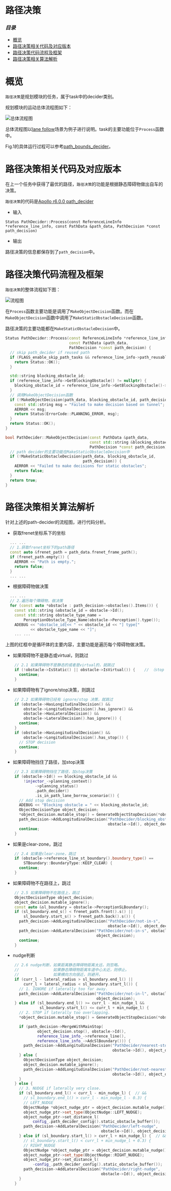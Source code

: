 # 路径决策

### *目录*
- [概览](#概览)
- [路径决策相关代码及对应版本](#路径决策相关代码及对应版本)
- [路径决策代码流程及框架](#路径决策代码流程及框架)
- [路径决策相关算法解析](#路径决策相关算法解析)

# 概览

`路径决策`是规划模块的任务，属于task中的decider类别。

规划模块的运动总体流程图如下：

![总体流程图](https://github.com/ApolloAuto/apollo/blob/r7.0.0/docs/technical_documents/images/task/lane_follow.png)

总体流程图以[lane follow](../../modules/planning/conf/scenario/lane_follow_config.pb.txt)场景为例子进行说明。task的主要功能位于`Process`函数中。

Fig.1的具体运行过程可以参考[path_bounds_decider]()。

# 路径决策相关代码及对应版本

在上一个任务中获得了最优的路径，`路径决策`的功能是根据静态障碍物做出自车的决策。

`路径决策`的代码是[Apollo r6.0.0 path_decider](https://github.com/ApolloAuto/apollo/tree/r6.0.0/modules/planning/tasks/deciders/path_decider)

- 输入

`Status PathDecider::Process(const ReferenceLineInfo *reference_line_info, const PathData &path_data,
 PathDecision *const path_decision)`

- 输出

路径决策的信息都保存到了`path_decision`中。

# 路径决策代码流程及框架

`路径决策`的整体流程如下图：

![流程图](https://github.com/ApolloAuto/apollo/blob/r7.0.0/docs/technical_documents/images/task/path_decider/path_decider.png)

在`Process`函数主要功能是调用了`MakeObjectDecision`函数。而在`MakeObjectDecision`函数中调用了`MakeStaticObstacleDecision`函数。

路径决策的主要功能都在`MakeStaticObstacleDecision`中。

```C++
Status PathDecider::Process(const ReferenceLineInfo *reference_line_info,
                            const PathData &path_data,
                            PathDecision *const path_decision) {
  // skip path_decider if reused path
  if (FLAGS_enable_skip_path_tasks && reference_line_info->path_reusable()) {
    return Status::OK();
  }

  std::string blocking_obstacle_id;
  if (reference_line_info->GetBlockingObstacle() != nullptr) {
    blocking_obstacle_id = reference_line_info->GetBlockingObstacle()->Id();
  }
  // 调用MakeObjectDecision函数
  if (!MakeObjectDecision(path_data, blocking_obstacle_id, path_decision)) {
    const std::string msg = "Failed to make decision based on tunnel";
    AERROR << msg;
    return Status(ErrorCode::PLANNING_ERROR, msg);
  }
  return Status::OK();
}

bool PathDecider::MakeObjectDecision(const PathData &path_data,
                                     const std::string &blocking_obstacle_id,
                                     PathDecision *const path_decision) {
  // path decider的主要功能在MakeStaticObstacleDecision中
  if (!MakeStaticObstacleDecision(path_data, blocking_obstacle_id,
                                  path_decision)) {
    AERROR << "Failed to make decisions for static obstacles";
    return false;
  }
  return true;
}
```

# 路径决策相关算法解析

针对上述的path-decider的流程图，进行代码分析。

- 获取frenet坐标系下的坐标

```C++
  ... ...
  // 1.获取frenet坐标下的path路径
  const auto &frenet_path = path_data.frenet_frame_path();
  if (frenet_path.empty()) {
    AERROR << "Path is empty.";
    return false;
  }
  ... ...
```

- 根据障碍物做决策

```C++
  ... ...
  // 2.遍历每个障碍物，做决策
  for (const auto *obstacle : path_decision->obstacles().Items()) {
    const std::string &obstacle_id = obstacle->Id();
    const std::string obstacle_type_name =
        PerceptionObstacle_Type_Name(obstacle->Perception().type());
    ADEBUG << "obstacle_id[<< " << obstacle_id << "] type["
           << obstacle_type_name << "]";
    ... ...
```

上图的红框中是循环体的主要内容，主要功能是遍历每个障碍物做决策。

- 如果障碍物不是静态或virtual，则跳过

```C++
    // 2.1 如果障碍物不是静态的或者是virtual的，就跳过
    if (!obstacle->IsStatic() || obstacle->IsVirtual()) {    // （stop fence，各种fence）
      continue;
    }
```

- 如果障碍物有了ignore/stop决策，则跳过

```C++
    // 2.2 如果障碍物已经有 ignore/stop 决策，就跳过
    if (obstacle->HasLongitudinalDecision() &&
        obstacle->LongitudinalDecision().has_ignore() &&
        obstacle->HasLateralDecision() &&
        obstacle->LateralDecision().has_ignore()) {
      continue;
    }
    if (obstacle->HasLongitudinalDecision() &&
        obstacle->LongitudinalDecision().has_stop()) {
      // STOP decision
      continue;
    }
```

- 如果障碍物挡住了路径，加stop决策

```C++
    // 2.3 如果障碍物挡住了路径，加stop决策
    if (obstacle->Id() == blocking_obstacle_id &&
        !injector_->planning_context()
             ->planning_status()
             .path_decider()
             .is_in_path_lane_borrow_scenario()) {
      // Add stop decision
      ADEBUG << "Blocking obstacle = " << blocking_obstacle_id;
      ObjectDecisionType object_decision;
      *object_decision.mutable_stop() = GenerateObjectStopDecision(*obstacle);
      path_decision->AddLongitudinalDecision("PathDecider/blocking_obstacle",
                                             obstacle->Id(), object_decision);
      continue;
    }
```

- 如果是clear-zone，跳过

```C++
    // 2.4 如果是clear-zone，跳过
    if (obstacle->reference_line_st_boundary().boundary_type() ==
        STBoundary::BoundaryType::KEEP_CLEAR) {
      continue;
    }
```

- 如果障碍物不在路径上，跳过

```C++
    // 2.5 如果障碍物不在路径上，跳过
    ObjectDecisionType object_decision;
    object_decision.mutable_ignore();
    const auto &sl_boundary = obstacle->PerceptionSLBoundary();
    if (sl_boundary.end_s() < frenet_path.front().s() ||
        sl_boundary.start_s() > frenet_path.back().s()) {
      path_decision->AddLongitudinalDecision("PathDecider/not-in-s",
                                             obstacle->Id(), object_decision);
      path_decision->AddLateralDecision("PathDecider/not-in-s", obstacle->Id(),
                                        object_decision);
      continue;
    }
```

- nudge判断

```C++
    // 2.6 nudge判断，如果距离静态障碍物距离太远，则忽略。
    //               如果静态障碍物距离车道中心太近，则停止。
    //               如果横向方向很近，则避开。
    if (curr_l - lateral_radius > sl_boundary.end_l() ||
        curr_l + lateral_radius < sl_boundary.start_l()) {
      // 1. IGNORE if laterally too far away.
      path_decision->AddLateralDecision("PathDecider/not-in-l", obstacle->Id(),
                                        object_decision);
    } else if (sl_boundary.end_l() >= curr_l - min_nudge_l &&
               sl_boundary.start_l() <= curr_l + min_nudge_l) {
      // 2. STOP if laterally too overlapping.
      *object_decision.mutable_stop() = GenerateObjectStopDecision(*obstacle);

      if (path_decision->MergeWithMainStop(
              object_decision.stop(), obstacle->Id(),
              reference_line_info_->reference_line(),
              reference_line_info_->AdcSlBoundary())) {
        path_decision->AddLongitudinalDecision("PathDecider/nearest-stop",
                                               obstacle->Id(), object_decision);
      } else {
        ObjectDecisionType object_decision;
        object_decision.mutable_ignore();
        path_decision->AddLongitudinalDecision("PathDecider/not-nearest-stop",
                                               obstacle->Id(), object_decision);
      }
    } else {
      // 3. NUDGE if laterally very close.
      if (sl_boundary.end_l() < curr_l - min_nudge_l) {  // &&
        // sl_boundary.end_l() > curr_l - min_nudge_l - 0.3) {
        // LEFT_NUDGE
        ObjectNudge *object_nudge_ptr = object_decision.mutable_nudge();
        object_nudge_ptr->set_type(ObjectNudge::LEFT_NUDGE);
        object_nudge_ptr->set_distance_l(
            config_.path_decider_config().static_obstacle_buffer());
        path_decision->AddLateralDecision("PathDecider/left-nudge",
                                          obstacle->Id(), object_decision);
      } else if (sl_boundary.start_l() > curr_l + min_nudge_l) {  // &&
        // sl_boundary.start_l() < curr_l + min_nudge_l + 0.3) {
        // RIGHT_NUDGE
        ObjectNudge *object_nudge_ptr = object_decision.mutable_nudge();
        object_nudge_ptr->set_type(ObjectNudge::RIGHT_NUDGE);
        object_nudge_ptr->set_distance_l(
            -config_.path_decider_config().static_obstacle_buffer());
        path_decision->AddLateralDecision("PathDecider/right-nudge",
                                          obstacle->Id(), object_decision);
      }
    }
```
